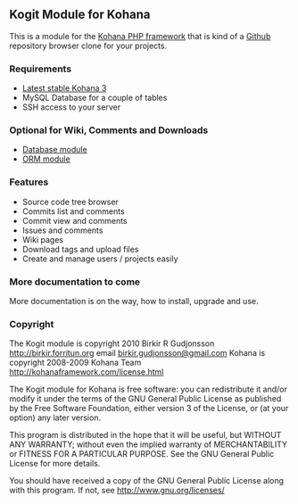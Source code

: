 ## Kogit Module for Kohana

This is a module for the [Kohana PHP framework](http://kohanaframework.org/) that
is kind of a [Github](http://github.com) repository browser clone for your projects.

### Requirements

* [Latest stable Kohana 3](http://github.com/kohana/kohana)
* MySQL Database for a couple of tables
* SSH access to your server

### Optional for Wiki, Comments and Downloads

* [Database module](http://github.com/kohana/database)
* [ORM module](http://github.com/kohana/orm)

### Features

* Source code tree browser
* Commits list and comments
* Commit view and comments
* Issues and comments
* Wiki pages
* Download tags and upload files
* Create and manage users / projects easily

### More documentation to come

More documentation is on the way, how to install, upgrade and use.

### Copyright

The Kogit module is copyright 2010 Birkir R Gudjonsson <http://birkir.forritun.org> email 
<birkir.gudjonsson@gmail.com>
Kohana is copyright 2008-2009 Kohana Team <http://kohanaframework.com/license.html>

The Kogit module for Kohana is free software: you can redistribute it and/or modify it under the terms of the 
GNU General Public License as published by the Free Software Foundation, either version 3 of the License, or 
(at your option) any later version.

This program is distributed in the hope that it will be useful, but WITHOUT ANY WARRANTY; without even the 
implied warranty of MERCHANTABILITY or FITNESS FOR A PARTICULAR PURPOSE. See the GNU General Public License 
for more details.

You should have received a copy of the GNU General Public License along with this program. If not, see 
http://www.gnu.org/licenses/
